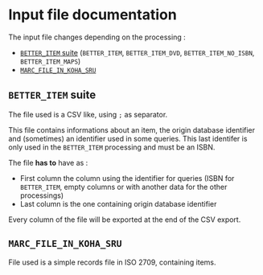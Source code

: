 # Input file documentation

The input file changes depending on the processing :

* [`BETTER_ITEM` suite](#better_item-suite) (`BETTER_ITEM`, `BETTER_ITEM_DVD`, `BETTER_ITEM_NO_ISBN`, `BETTER_ITEM_MAPS`)
* [`MARC_FILE_IN_KOHA_SRU`](#marc_file_in_koha_sru)

## `BETTER_ITEM` suite

The file used is a CSV like, using `;` as separator.

This file contains informations about an item, the origin database identifier and (sometimes) an identifier used in some queries.
This last identifer is only used in the `BETTER_ITEM` processing and must be an ISBN.

The file __has to__ have as :

* First column the column using the identifier for queries (ISBN for `BETTER_ITEM`, empty columns or with another data for the other processings)
* Last column is the one containing origin database identifier

Every column of the file will be exported at the end of the CSV export.

## `MARC_FILE_IN_KOHA_SRU`

File used is a simple records file in ISO 2709, containing items.